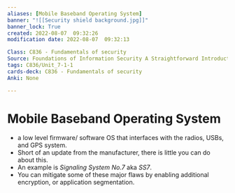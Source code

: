```yaml
---
aliases: [Mobile Baseband Operating System]
banner: "![[Security shield background.jpg]]"
banner_lock: True
created: 2022-08-07  09:32:26
modification date: 2022-08-07  09:32:13

Class: C836 - Fundamentals of security
Source: Foundations of Information Security A Straightforward Introduction
tags: C836/Unit_7-1-1
cards-deck: C836 - Fundamentals of security
Anki: None

---
```


# Mobile Baseband Operating System
- a low level firmware/ software OS that interfaces with the radios, USBs, and GPS system.
- Short of an update from the manufacturer, there is little you can do about this.
- An example is *Signaling System No.7* aka *SS7*.
- You can mitigate some of these major flaws by enabling additional encryption, or application segmentation.
